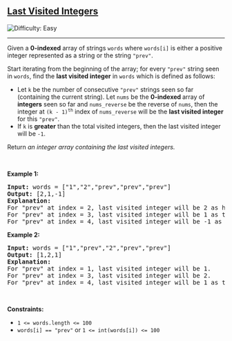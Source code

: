 <h2><a href="https://leetcode.com/problems/last-visited-integers">Last Visited Integers</a></h2> <img src='https://img.shields.io/badge/Difficulty-Easy-brightgreen' alt='Difficulty: Easy' /><hr><p>Given a <strong>0-indexed</strong> array of strings <code>words</code> where <code>words[i]</code> is either a positive integer represented as a string or the string <code>&quot;prev&quot;</code>.</p>

<p>Start iterating from the beginning of the array; for every <code>&quot;prev&quot;</code> string seen in <code>words</code>, find the <strong>last visited integer</strong> in <code>words</code> which is defined as follows:</p>

<ul>
	<li>Let <code>k</code> be the number of consecutive <code>&quot;prev&quot;</code> strings seen so far (containing the current string). Let <code>nums</code> be the <strong>0-indexed </strong>array of <strong>integers</strong> seen so far and <code>nums_reverse</code> be the reverse of <code>nums</code>, then the integer at <code>(k - 1)<sup>th</sup></code> index of <code>nums_reverse</code> will be the <strong>last visited integer</strong> for this <code>&quot;prev&quot;</code>.</li>
	<li>If <code>k</code> is <strong>greater</strong> than the total visited integers, then the last visited integer will be <code>-1</code>.</li>
</ul>

<p>Return <em>an integer array containing the last visited integers.</em></p>

<p>&nbsp;</p>
<p><strong class="example">Example 1:</strong></p>

<pre>
<strong>Input:</strong> words = [&quot;1&quot;,&quot;2&quot;,&quot;prev&quot;,&quot;prev&quot;,&quot;prev&quot;]
<strong>Output:</strong> [2,1,-1]
<strong>Explanation:</strong> 
For &quot;prev&quot; at index = 2, last visited integer will be 2 as here the number of consecutive &quot;prev&quot; strings is 1, and in the array reverse_nums, 2 will be the first element.
For &quot;prev&quot; at index = 3, last visited integer will be 1 as there are a total of two consecutive &quot;prev&quot; strings including this &quot;prev&quot; which are visited, and 1 is the second last visited integer.
For &quot;prev&quot; at index = 4, last visited integer will be -1 as there are a total of three consecutive &quot;prev&quot; strings including this &quot;prev&quot; which are visited, but the total number of integers visited is two.
</pre>

<p><strong class="example">Example 2:</strong></p>

<pre>
<strong>Input:</strong> words = [&quot;1&quot;,&quot;prev&quot;,&quot;2&quot;,&quot;prev&quot;,&quot;prev&quot;]
<strong>Output:</strong> [1,2,1]
<strong>Explanation:</strong>
For &quot;prev&quot; at index = 1, last visited integer will be 1.
For &quot;prev&quot; at index = 3, last visited integer will be 2.
For &quot;prev&quot; at index = 4, last visited integer will be 1 as there are a total of two consecutive &quot;prev&quot; strings including this &quot;prev&quot; which are visited, and 1 is the second last visited integer.
</pre>

<p>&nbsp;</p>
<p><strong>Constraints:</strong></p>

<ul>
	<li><code>1 &lt;= words.length &lt;= 100</code></li>
	<li><code>words[i] == &quot;prev&quot;</code> or <code>1 &lt;= int(words[i]) &lt;= 100</code></li>
</ul>
